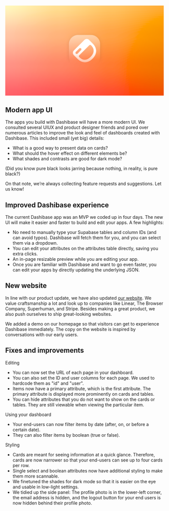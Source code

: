 ![Major UI revamp and more](../assets/dawn.png)

## Modern app UI

The apps you build with Dashibase will have a more modern UI. We consulted several UIUX and product designer friends and pored over numerous articles to improve the look and feel of dashboards created with Dashibase. This included small (yet big) details: 

- What is a good way to present data on cards? 
- What should the hover effect on different elements be? 
- What shades and contrasts are good for dark mode? 

(Did you know pure black looks jarring because nothing, in reality, is pure black?)

On that note, we’re always collecting feature requests and suggestions. Let us know!

## Improved Dashibase experience

The current Dashibase app was an MVP we coded up in four days. The new UI will make it easier and faster to build and edit your apps. A few highlights:

- No need to manually type your Supabase tables and column IDs (and can avoid typos). Dashibase will fetch them for you, and you can select them via a dropdown.
- You can edit your attributes on the attributes table directly, saving you extra clicks.
- An in-page resizable preview while you are editing your app.
- Once you are familiar with Dashibase and want to go even faster, you can edit your apps by directly updating the underlying JSON.

## New website

In line with our product update, we have also updated [our website](https://dashibase.com/). We value craftsmanship a lot and look up to companies like Linear, The Browser Company, Superhuman, and Stripe. Besides making a great product, we also push ourselves to ship great-looking websites.

We added a demo on our homepage so that visitors can get to experience Dashibase immediately. The copy on the website is inspired by conversations with our early users.

## Fixes and improvements

Editing

- You can now set the URL of each page in your dashboard.
- You can also set the ID and user columns for each page. We used to hardcode them as "id" and "user". 
- Items now have a primary attribute, which is the first attribute. The primary attribute is displayed more prominently on cards and tables.
- You can hide attributes that you do not want to show on the cards or tables. They are still viewable when viewing the particular item.

Using your dashboard

- Your end-users can now filter items by date (after, on, or before a certain date).
- They can also filter items by boolean (true or false).

Styling
  
- Cards are meant for seeing information at a quick glance. Therefore, cards are now narrower so that your end-users can see up to four cards per row.
- Single select and boolean attributes now have additional styling to make them more scannable.
- We finetuned the shades for dark mode so that it is easier on the eye and usable in low-light settings.
- We tidied up the side panel: The profile photo is in the lower-left corner, the email address is hidden, and the logout button for your end users is now hidden behind their profile photo.